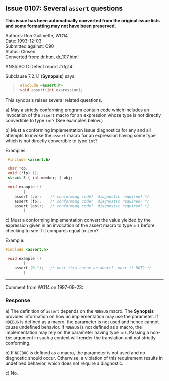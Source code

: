 ## Issue 0107: Several `assert` questions

**This issue has been automatically converted from the original issue lists and some formatting may not have been preserved.**

Authors: Ron Guilmette, WG14  
Date: 1993-12-03  
Submitted against: C90  
Status: Closed  
Converted from: [dr.htm](https://www.open-std.org/jtc1/sc22/wg14/www/docs/dr.htm), [dr_107.html](https://www.open-std.org/jtc1/sc22/wg14/www/docs/dr_107.html)

ANSI/ISO C Defect report #rfg14:

Subclause 7.2.1.1 (**Synopsis**) says:

> ```c
>  #include <assert.h>
>  void assert(int expression);
> ```

This synopsis raises several related questions.

a) May a strictly conforming program contain code which includes an invocation
of the `assert` macro for an expression whose type is not directly convertible
to type `int`? (See examples below.)

b) Must a conforming implementation issue diagnostics for any and all attempts
to invoke the `assert` macro for an expression having some type which is not
directly convertible to type `int`?

Examples:

```c
 #include <assert.h>

 char *cp;
 void (*fp) ();
 struct S { int member; } obj;

 void example ()
        {
 	assert (cp);	/* conforming code?  diagnostic required? */
 	assert (fp);	/* conforming code?  diagnostic required? */
 	assert (obj);	/* conforming code?  diagnostic required? */
        }
```

c) Must a conforming implementation convert the value yielded by the expression
given in an invocation of the assert macro to type `int` before checking to see
if it compares equal to zero?

Example:

```c
#include <assert.h>

 void example ()
        {
 	assert (0.1);	/* must this casue an abort?  must it NOT? */
        }
```

---

Comment from WG14 on 1997-09-23:

### Response

a) The definition of `assert` depends on the `NDEBUG` macro. The **Synopsis**
provides information on how an implementation may use the parameter. If `NDEBUG`
is defined as a macro, the parameter is not used and hence cannot cause
undefined behavior. If `NDEBUG` is not defined as a macro, the implementation
may rely on the parameter having type `int`. Passing a non-`int` argument in
such a context will render the translation unit not strictly conforming.

b) If `NDEBUG` is defined as a macro, the parameter is not used and no
diagnostic should occur. Otherwise, a violation of this requirement results in
undefined behavior, which does not require a diagnostic.

c) No.
